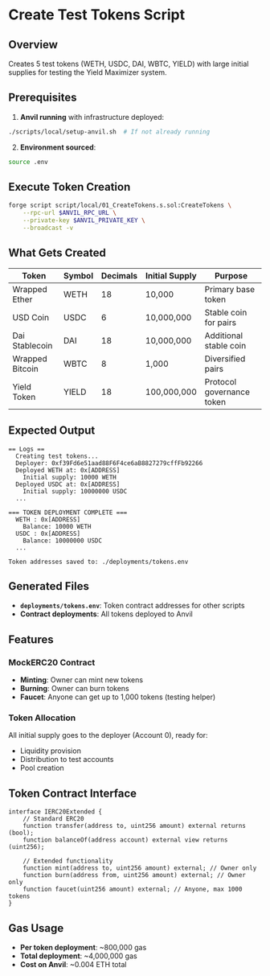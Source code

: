 # Create Test Tokens Script

## Overview
Creates 5 test tokens (WETH, USDC, DAI, WBTC, YIELD) with large initial supplies for testing the Yield Maximizer system.

## Prerequisites

1. **Anvil running** with infrastructure deployed:
```bash
./scripts/local/setup-anvil.sh  # If not already running
```

2. **Environment sourced**:
```bash
source .env
```

## Execute Token Creation

```bash
forge script script/local/01_CreateTokens.s.sol:CreateTokens \
    --rpc-url $ANVIL_RPC_URL \
    --private-key $ANVIL_PRIVATE_KEY \
    --broadcast -v
```

## What Gets Created

| Token | Symbol | Decimals | Initial Supply | Purpose |
|-------|--------|----------|----------------|---------|
| Wrapped Ether | WETH | 18 | 10,000 | Primary base token |
| USD Coin | USDC | 6 | 10,000,000 | Stable coin for pairs |
| Dai Stablecoin | DAI | 18 | 10,000,000 | Additional stable coin |
| Wrapped Bitcoin | WBTC | 8 | 1,000 | Diversified pairs |
| Yield Token | YIELD | 18 | 100,000,000 | Protocol governance token |

## Expected Output

```
== Logs ==
  Creating test tokens...
  Deployer: 0xf39Fd6e51aad88F6F4ce6aB8827279cffFb92266
  Deployed WETH at: 0x[ADDRESS]
    Initial supply: 10000 WETH
  Deployed USDC at: 0x[ADDRESS]
    Initial supply: 10000000 USDC
  ...

=== TOKEN DEPLOYMENT COMPLETE ===
  WETH : 0x[ADDRESS]
    Balance: 10000 WETH
  USDC : 0x[ADDRESS]
    Balance: 10000000 USDC
  ...

Token addresses saved to: ./deployments/tokens.env
```

## Generated Files

- **`deployments/tokens.env`**: Token contract addresses for other scripts
- **Contract deployments**: All tokens deployed to Anvil

## Features

### MockERC20 Contract
- **Minting**: Owner can mint new tokens
- **Burning**: Owner can burn tokens
- **Faucet**: Anyone can get up to 1,000 tokens (testing helper)

### Token Allocation
All initial supply goes to the deployer (Account 0), ready for:
- Liquidity provision
- Distribution to test accounts
- Pool creation

## Token Contract Interface

```solidity
interface IERC20Extended {
    // Standard ERC20
    function transfer(address to, uint256 amount) external returns (bool);
    function balanceOf(address account) external view returns (uint256);
    
    // Extended functionality
    function mint(address to, uint256 amount) external; // Owner only
    function burn(address from, uint256 amount) external; // Owner only
    function faucet(uint256 amount) external; // Anyone, max 1000 tokens
}
```

## Gas Usage

- **Per token deployment**: ~800,000 gas
- **Total deployment**: ~4,000,000 gas
- **Cost on Anvil**: ~0.004 ETH total
